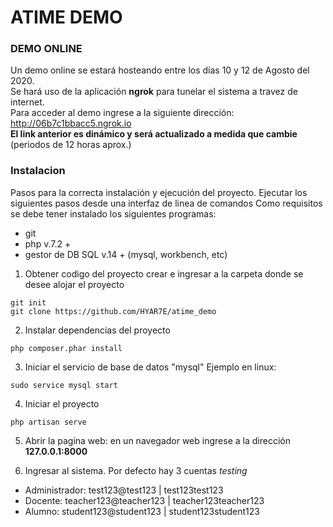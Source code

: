 # ATIME DEMO

### DEMO ONLINE
Un demo online se estará hosteando entre los días 10 y 12 de Agosto del 2020.<br>
Se hará uso de la aplicación **ngrok** para tunelar el sistema a travez de internet. <br>
Para acceder al demo ingrese a la siguiente dirección: http://06b7c1bbacc5.ngrok.io <br>
**El link anterior es dinámico y será actualizado a medida que cambie** (periodos de 12 horas aprox.)

### Instalacion
Pasos para la correcta instalación y ejecución del proyecto.
Ejecutar los siguientes pasos desde una interfaz de linea de comandos
Como requisitos se debe tener instalado los siguientes programas:
- git
- php v.7.2 +
- gestor de DB SQL v.14 + (mysql, workbench, etc)


1. Obtener codigo del proyecto
  crear e ingresar a la carpeta donde se desee alojar el proyecto
  ```
  git init
  git clone https://github.com/HYAR7E/atime_demo
  ```
2. Instalar dependencias del proyecto
  ```
  php composer.phar install
  ```
3. Iniciar el servicio de base de datos "mysql"
  Ejemplo en linux:
  ```
  sudo service mysql start
  ```
4. Iniciar el proyecto
  ```
  php artisan serve
  ```
5. Abrir la pagina web: en un navegador web ingrese a la dirección **127.0.0.1:8000**

6. Ingresar al sistema. Por defecto hay 3 cuentas *testing* <br>
  - Administrador: test123@test123 | test123test123 <br>
  - Docente: teacher123@teacher123 | teacher123teacher123 <br>
  - Alumno: student123@student123 | student123student123 <br>
